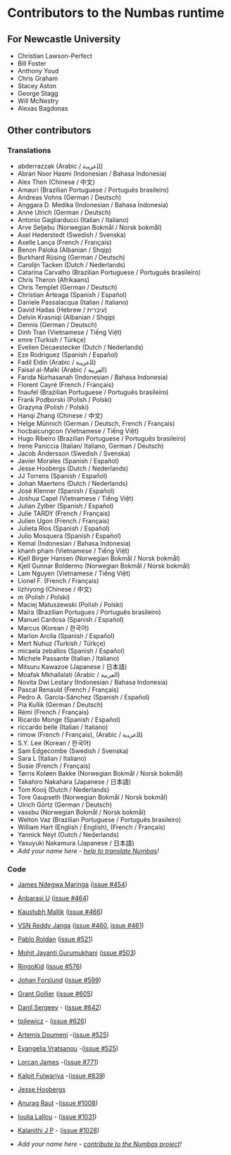 # Contributors to the Numbas runtime

## For Newcastle University

* Christian Lawson-Perfect
* Bill Foster
* Anthony Youd
* Chris Graham
* Stacey Aston
* George Stagg
* Will McNestry
* Alexas Bagdonas

## Other contributors

### Translations

* abderrazzak (Arabic / ﺎﻠﻋﺮﺒﻳﺓ)
* Abrari Noor Hasmi (Indonesian / Bahasa Indonesia)
* Alex Then (Chinese / 中文)
* Amauri (Brazilian Portuguese / Português brasileiro)
* Andreas Vohns (German / Deutsch)
* Anggara D. Medika (Indonesian / Bahasa Indonesia)
* Anne Ulrich (German / Deutsch)
* Antonio Gagliarducci (Italian / Italiano)
* Arve Seljebu (Norwegian Bokmål / Norsk bokmål)
* Axel Hederstedt (Swedish / Svenska)
* Axelle Lança (French / Français)
* Benon Paloka (Albanian / Shqip)
* Burkhard Rüsing (German / Deutsch)
* Carolijn Tacken (Dutch / Nederlands)
* Catarina Carvalho (Brazilian Portuguese / Português brasileiro)
* Chris Theron (Afrikaans)
* Chris Templet (German / Deutsch)
* Christian Arteaga (Spanish / Español)
* Daniele Passalacqua (Italian / Italiano)
* David Hadas (Hebrew / עיברית)
* Delvin Krasniqi (Albanian / Shqip)
* Dennis (German / Deutsch)
* Dinh Tran (Vietnamese / Tiếng Việt)
* emre (Turkish / Türkçe)
* Evelien Decaestecker (Dutch / Nederlands)
* Eze Rodriguez (Spanish / Español)
* Fadil Eldin (Arabic / ﺎﻠﻋﺮﺒﻳﺓ)
* Faisal al-Malki (Arabic / العربية)
* Farida Nurhasanah (Indonesian / Bahasa Indonesia)
* Florent Cayré (French / Français)
* fnaufel (Brazilian Portuguese / Português brasileiro)
* Frank Podborski (Polish / Polski)
* Grazyna (Polish / Polski)
* Hanqi Zhang (Chinese / 中文)
* Helge Münnich (German / Deutsch, French / Français)
* hocbaicungcon (Vietnamese / Tiếng Việt)
* Hugo Ribeiro (Brazilian Portuguese / Português brasileiro)
* Irene Paniccia (Italian/ Italiano, German / Deutsch)
* Jacob Andersson (Swedish / Svenska)
* Javier Morales (Spanish / Español)
* Jesse Hoobergs (Dutch / Nederlands)
* JJ Torrens (Spanish / Español)
* Johan Maertens (Dutch / Nederlands)
* José Klenner (Spanish / Español)
* Joshua Capel (Vietnamese / Tiếng Việt)
* Julian Zylber (Spanish / Español)
* Julie TARDY (French / Français)
* Julien Ugon (French / Français)
* Julieta Rios (Spanish / Español)
* Julio Mosquera (Spanish / Español)
* Kemal (Indonesian / Bahasa Indonesia)
* khanh pham (Vietnamese / Tiếng Việt)
* Kjell Birger Hansen (Norwegian Bokmål / Norsk bokmål)
* Kjell Gunnar Boldermo (Norwegian Bokmål / Norsk bokmål)
* Lam Nguyen (Vietnamese / Tiếng Việt)
* Lionel F. (French / Français)
* lizhiyong (Chinese / 中文)
* m (Polish / Polski)
* Maciej Matuszewski (Polish / Polski)
* Maira (Brazilian Portugues / Português brasileiro)
* Manuel Cardosa (Spanish / Español)
* Marcus (Korean / 한국어)
* Marlon Arcila (Spanish / Español)
* Mert Nuhuz (Turkish / Türkçe)
* micaela zeballos (Spanish / Español)
* Michele Passante (Italian / Italiano)
* Mitsuru Kawazoe (Japanese / 日本語)
* Moafak Mkhallalati (Arabic / العربية)
* Novita Dwi Lestary (Indonesian / Bahasa Indonesia)
* Pascal Renauld (French / Français)
* Pedro A. García-Sánchez (Spanish / Español)
* Pia Kullik (German / Deutsch)
* Rémi (French / Français)
* Ricardo Monge (Spanish / Español)
* riccardo belle (Italian / Italiano)
* rimow (French / Français), (Arabic / ﺎﻠﻋﺮﺒﻳﺓ)
* S.Y. Lee (Korean / 한국어)
* Sam Edgecombe (Swedish / Svenska)
* Sara L (Italian / Italiano)
* Susie (French / Français)
* Tørris Koløen Bakke (Norwegian Bokmål / Norsk bokmål)
* Takahiro Nakahara (Japanese / 日本語)
* Tom Kooij (Dutch / Nederlands)
* Tore Gaupseth (Norwegian Bokmål / Norsk bokmål)
* Ulrich Görtz (German / Deutsch)
* vassbu (Norwegian Bokmål / Norsk bokmål)
* Welton Vaz (Brazilian Portuguese / Português brasileiro)
* William Hart (English / English), (French / Français)
* Yannick Neyt (Dutch / Nederlands)
* Yasuyuki Nakamura (Japanese / 日本語)
* *Add your name here - [help to translate Numbas](https://poeditor.com/join/project/4yrwn1Nc2l)!*

### Code

* [James Ndegwa Maringa](https://github.com/wandeg) ([issue #454](https://github.com/numbas/Numbas/issues/454))
* [Anbarasi U](https://github.com/anbarasiu) ([issue #464](https://github.com/numbas/Numbas/issues/464))
* [Kaustubh Mallik](https://github.com/kaustubhmallik) ([issue #466](https://github.com/numbas/Numbas/issues/466))
* [VSN Reddy Janga](https://github.com/janga1997) ([issue #460](https://github.com/numbas/Numbas/issues/460), [issue #461](https://github.com/numbas/Numbas/issues/461))
* [Pablo Roldan](https://github.com/Roldans) ([issue #521](https://github.com/numbas/Numbas/issues/521))
* [Mohit Jayanti Gurumukhani](https://github.com/mjguru) ([issue #503](https://github.com/numbas/Numbas/issues/503))
* [RingoKid](https://github.com/RingoKid) ([issue #576](https://github.com/numbas/Numbas/issues/573))
* [Johan Forslund](https://github.com/johanforslund) ([issue #599](https://github.com/numbas/Numbas/issues/599))
* [Grant Gollier](https://github.com/gragollier) ([issue #605](https://github.com/numbas/Numbas/issues/605))
* [Danil Sergeev](https://github.com/yungcatx) - ([issue #642](https://github.com/numbas/Numbas/issues/634))
* [tpilewicz](https://github.com/tpilewicz) - ([issue #626](https://github.com/numbas/Numbas/issues/626))
* [Artemis Doumeni](https://github.com/artemdou) -([issue #525](https://github.com/numbas/Numbas/issues/525))
* [Evangelia Vratsanou](https://github.com/EVratsanou) -([issue #525](https://github.com/numbas/Numbas/issues/525))
* [Lorcan James](https://github.com/lorcanj) -([issue #771](https://github.com/numbas/Numbas/issues/771))
* [Kalpit Fulwariya](https://github.com/kalpitf1) -([issue #839](https://github.com/numbas/Numbas/issues/839))
* [Jesse Hoobergs](https://github.com/jhoobergs)
* [Anurag Raut](https://github.com/Anurag-Raut) -([issue #1008](https://github.com/numbas/Numbas/issues/1008))
* [Ioulia Lallou](https://github.com/itlallou) - ([issue #1031](https://github.com/numbas/Numbas/issues/1031))
* [Kalanithi J P](https://github.com/Kalanithi96) - ([issue #1028](https://github.com/numbas/Numbas/issues/1028))

* *Add your name here - [contribute to the Numbas project](http://www.numbas.org.uk/contributing-to-numbas/)!*
